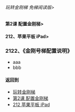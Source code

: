 ###### 玩转金刚梯 免梯阅读版>
#### 第2课 配置金刚梯>
#### 212、苹果平板 iPad>

### 2122、《金刚号梯配置说明》

- aaa
- bbb

#### 返回到
- [玩转金刚梯](https://github.com/a2zitpro/web/blob/master/LadderFree/main.md)
- [第2课 配置金刚梯](https://github.com/a2zitpro/web/blob/master/LadderFree/LadderConfigure/LadderConfigure.md)
- [212 苹果平板 iPad](https://github.com/a2zitpro/web/blob/master/LadderFree/LadderConfigure/Apple/iPad/iPad.md)


